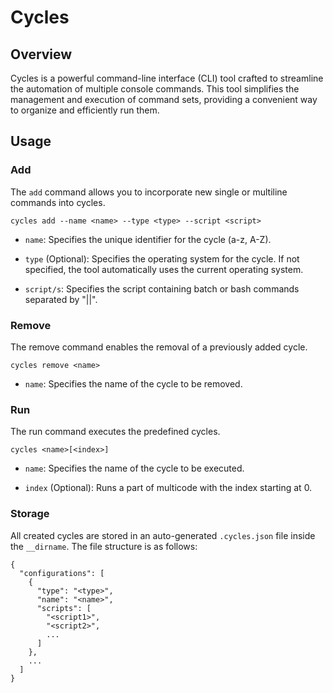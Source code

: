 # Cycles

## Overview

Cycles is a powerful command-line interface (CLI) tool crafted to streamline the automation of multiple console commands. This tool simplifies the management and execution of command sets, providing a convenient way to organize and efficiently run them.

## Usage

### Add

The `add` command allows you to incorporate new single or multiline commands into cycles.

```
cycles add --name <name> --type <type> --script <script>
```

- `name`: Specifies the unique identifier for the cycle (a-z, A-Z).

- `type` (Optional): Specifies the operating system for the cycle. If not specified, the tool automatically uses the current operating system.

- `script/s`: Specifies the script containing batch or bash commands separated by "||".

### Remove

The remove command enables the removal of a previously added cycle.

```
cycles remove <name>
```

- `name`: Specifies the name of the cycle to be removed.

### Run

The run command executes the predefined cycles.

```
cycles <name>[<index>]
```

- `name`: Specifies the name of the cycle to be executed.

- `index` (Optional): Runs a part of multicode with the index starting at 0.

### Storage

All created cycles are stored in an auto-generated `.cycles.json` file inside the `__dirname`. The file structure is as follows:

```
{
  "configurations": [
    {
      "type": "<type>",
      "name": "<name>",
      "scripts": [
        "<script1>",
        "<script2>",
        ...
      ]
    },
    ...
  ]
}
```
